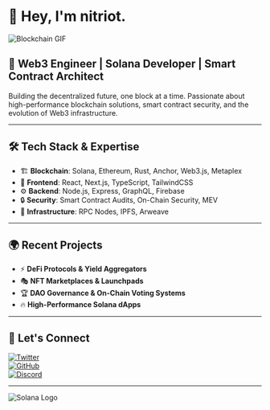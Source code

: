 # 👋 Hey, I'm nitriot.

![Blockchain GIF](https://media.giphy.com/media/QTfX9Ejfra3ZmNxh6B/giphy.gif)

## 🚀 Web3 Engineer | Solana Developer | Smart Contract Architect

Building the decentralized future, one block at a time. Passionate about high-performance blockchain solutions, smart contract security, and the evolution of Web3 infrastructure.

---

## 🛠️ Tech Stack & Expertise

- 🏗 **Blockchain**: Solana, Ethereum, Rust, Anchor, Web3.js, Metaplex
- 🎨 **Frontend**: React, Next.js, TypeScript, TailwindCSS
- ⚙ **Backend**: Node.js, Express, GraphQL, Firebase
- 🔒 **Security**: Smart Contract Audits, On-Chain Security, MEV
- 📡 **Infrastructure**: RPC Nodes, IPFS, Arweave

---

## 🌍 Recent Projects

- ⚡ **DeFi Protocols & Yield Aggregators**
- 🎭 **NFT Marketplaces & Launchpads**
- 🏆 **DAO Governance & On-Chain Voting Systems**
- 🔥 **High-Performance Solana dApps**

---

## 📡 Let's Connect

[![Twitter](https://img.shields.io/badge/Twitter-%231DA1F2.svg?style=for-the-badge&logo=Twitter&logoColor=white)](https://twitter.com/nitriotsol)  
[![GitHub](https://img.shields.io/badge/GitHub-%23181717.svg?style=for-the-badge&logo=github&logoColor=white)](https://github.com/nitriot)  
[![Discord](https://img.shields.io/badge/Discord-%237289DA.svg?style=for-the-badge&logo=discord&logoColor=white)](https://discord.com/users/1303561933257179137)  

---

![Solana Logo](https://upload.wikimedia.org/wikipedia/en/b/b9/Solana_logo.png)
